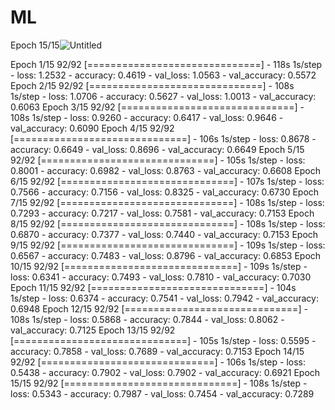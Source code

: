 # ML
Epoch 15/15![Untitled](https://github.com/MDevadharshini/ML/assets/134629637/b7bbafb4-6dbd-4e98-8866-e4e918422b22)

Epoch 1/15
92/92 [==============================] - 118s 1s/step - loss: 1.2532 - accuracy: 0.4619 - val_loss: 1.0563 - val_accuracy: 0.5572
Epoch 2/15
92/92 [==============================] - 108s 1s/step - loss: 1.0706 - accuracy: 0.5627 - val_loss: 1.0013 - val_accuracy: 0.6063
Epoch 3/15
92/92 [==============================] - 108s 1s/step - loss: 0.9260 - accuracy: 0.6417 - val_loss: 0.9646 - val_accuracy: 0.6090
Epoch 4/15
92/92 [==============================] - 106s 1s/step - loss: 0.8678 - accuracy: 0.6649 - val_loss: 0.8696 - val_accuracy: 0.6649
Epoch 5/15
92/92 [==============================] - 105s 1s/step - loss: 0.8001 - accuracy: 0.6982 - val_loss: 0.8763 - val_accuracy: 0.6608
Epoch 6/15
92/92 [==============================] - 107s 1s/step - loss: 0.7566 - accuracy: 0.7156 - val_loss: 0.8325 - val_accuracy: 0.6730
Epoch 7/15
92/92 [==============================] - 108s 1s/step - loss: 0.7293 - accuracy: 0.7217 - val_loss: 0.7581 - val_accuracy: 0.7153
Epoch 8/15
92/92 [==============================] - 108s 1s/step - loss: 0.6870 - accuracy: 0.7377 - val_loss: 0.7440 - val_accuracy: 0.7153
Epoch 9/15
92/92 [==============================] - 109s 1s/step - loss: 0.6567 - accuracy: 0.7483 - val_loss: 0.8796 - val_accuracy: 0.6853
Epoch 10/15
92/92 [==============================] - 109s 1s/step - loss: 0.6341 - accuracy: 0.7493 - val_loss: 0.7810 - val_accuracy: 0.7030
Epoch 11/15
92/92 [==============================] - 104s 1s/step - loss: 0.6374 - accuracy: 0.7541 - val_loss: 0.7942 - val_accuracy: 0.6948
Epoch 12/15
92/92 [==============================] - 108s 1s/step - loss: 0.5868 - accuracy: 0.7844 - val_loss: 0.8062 - val_accuracy: 0.7125
Epoch 13/15
92/92 [==============================] - 105s 1s/step - loss: 0.5595 - accuracy: 0.7858 - val_loss: 0.7689 - val_accuracy: 0.7153
Epoch 14/15
92/92 [==============================] - 106s 1s/step - loss: 0.5438 - accuracy: 0.7902 - val_loss: 0.7902 - val_accuracy: 0.6921
Epoch 15/15
92/92 [==============================] - 108s 1s/step - loss: 0.5343 - accuracy: 0.7987 - val_loss: 0.7454 - val_accuracy: 0.7289

